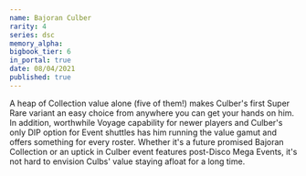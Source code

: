 ```yaml
---
name: Bajoran Culber
rarity: 4
series: dsc
memory_alpha:
bigbook_tier: 6
in_portal: true
date: 08/04/2021
published: true
---
```


A heap of Collection value alone (five of them!) makes Culber's first Super Rare variant an easy choice from anywhere you can get your hands on him. In addition, worthwhile Voyage capability for newer players and Culber's only DIP option for Event shuttles has him running the value gamut and offers something for every roster. Whether it's a future promised Bajoran Collection or an uptick in Culber event features post-Disco Mega Events, it's not hard to envision Culbs' value staying afloat for a long time.
